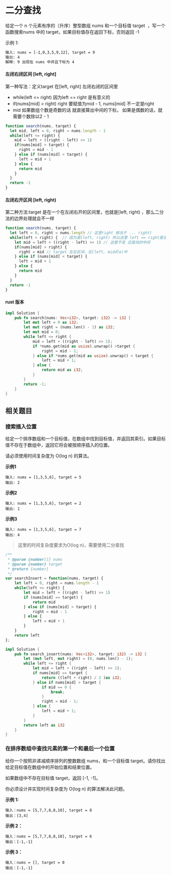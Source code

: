 # 二分查找

给定一个 n 个元素有序的（升序）整型数组 nums 和一个目标值 target  ，写一个函数搜索nums 中的 target，如果目标值存在返回下标，否则返回 -1

示例 1:
```txt
输入: nums = [-1,0,3,5,9,12], target = 9
输出: 4
解释: 9 出现在 nums 中并且下标为 4 
```

#### 左闭右闭区间 [left, right]
第一种写法：定义target 在[left, right] 左闭右闭的区间里
+ while(left <= right) 因为left == right 是有意义的
+ if(nums[mid] > right) right 要赋值为mid - 1, nums[mid] 不一定是right 
+ mid 如果数组个数是奇数的话 就直接算出中间的下标， 如果是偶数的话，就需要个数除以2 - 1
```js
function search(nums, target) {
  let mid, left = 0, right = nums.length - 1
  while(left <= right) {
    mid = left + ((right - left) >> 1)
    if(nums[mid] > target) {
      right = mid - 1
    } else if (nums[mid] < target) {
      left = mid + 1
    } else {
      return mid
    }
  }
  return -1
}
```

#### 左闭右开区间 [left, right)
第二种方法:target 是在一个在左闭右开的区间里，也就是[left, right) ，那么二分法的边界处理就会不一样
``` js
function search(nums, target) {
  let left = 0, right = nums.length // 这里right 相当于 ... right)
  while(left < right) {  // 因为是[left, right) 所以这里 left == right是无效的， 是不用执行的
    let mid = left + ((right - left) >> 1) // 这里不变 还是找的中间
    if(nums[mid] > right) {
      right = mid // target 在左区间，在[left, middle)中
    } else if (nums[mid] < target) {
      left = mid + 1
    } else {
      return mid
    }
  }
  return -1
}
```


#### rust 版本 
``` rust
impl Solution {
    pub fn search(nums: Vec<i32>, target: i32) -> i32 {
        let mut left = 0 as i32;
        let mut right = (nums.len() - 1) as i32;
        let mut mid = 0;
        while left <= right {
            mid = left + ((right - left) >> 1);
            if *nums.get(mid as usize).unwrap() >target {
                right = mid - 1;
            } else if *nums.get(mid as usize).unwrap() < target {
                left = mid + 1;
            } else {
                return mid as i32;
            }
        }
        return -1;
    }
}
```

## 相关题目

### 搜索插入位置
给定一个排序数组和一个目标值，在数组中找到目标值，并返回其索引。如果目标值不存在于数组中，返回它将会被按顺序插入的位置。

请必须使用时间复杂度为 O(log n) 的算法。

**示例1**
```
输入: nums = [1,3,5,6], target = 5
输出: 2
```
**示例2**
```
输入: nums = [1,3,5,6], target = 2
输出: 1
```
**示例3**
```
输入: nums = [1,3,5,6], target = 7
输出: 4
```

> 这里的时间复杂度要求为O(log n)，需要使用二分查找

```js
/**
 * @param {number[]} nums
 * @param {number} target
 * @return {number}
 */
var searchInsert = function(nums, target) {
    let left = 0, right = nums.length - 1
    while(left <= right) {
        let mid = left + ((right - left) >> 1)
        if (nums[mid] == target) {
            return mid
        } else if (nums[mid] > target) {
            right = mid - 1
        } else {
            left = mid + 1
        }
    }
    return left
};
```

```Rust
impl Solution {
    pub fn search_insert(nums: Vec<i32>, target: i32) -> i32 {
        let (mut left, mut right) = (0, nums.len() - 1);
        while left <= right {
            let mid = left + ((right - left) >> 1);
            if nums[mid] == target {
                return ((left + right) / 2 )as i32;
            } else if nums[mid] > target {
                if mid == 0 {
                    break;
                }
                right = mid - 1;
            } else {
                left = mid + 1;
            }
        }
        return left as i32
    }
}
```


### 在排序数组中查找元素的第一个和最后一个位置
给你一个按照非递减顺序排列的整数数组 nums，和一个目标值 target。请你找出给定目标值在数组中的开始位置和结束位置。

如果数组中不存在目标值 target，返回 [-1, -1]。

你必须设计并实现时间复杂度为 O(log n) 的算法解决此问题。


**示例 1:**
```
输入：nums = [5,7,7,8,8,10], target = 8
输出：[3,4]
```

**示例 2：**
```
输入：nums = [5,7,7,8,8,10], target = 6
输出：[-1,-1]
```
**示例 3：**
```
输入：nums = [], target = 0
输出：[-1,-1]
```